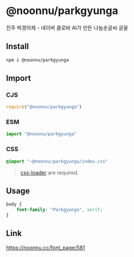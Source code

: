 # @noonnu/parkgyunga
진주 박경아체 - 네이버 클로바 AI가 만든 나눔손글씨 글꼴

## Install
```sh
npm i @noonnu/parkgyunga
```
## Import
### CJS
```js
require("@noonnu/parkgyunga")
```
### ESM
```js
import "@noonnu/parkgyunga"
```
### CSS 
```css
@import "~@noonnu/parkgyunga/index.css"
```
> [css-loader](https://github.com/webpack-contrib/css-loader) are required.

## Usage
```css
body {
    font-family: "Parkgyunga", serif;
}
```

## Link
https://noonnu.cc/font_page/581
